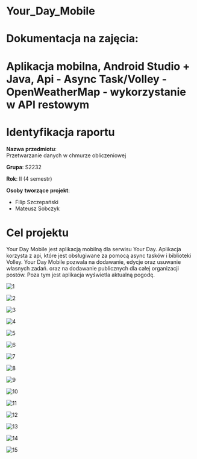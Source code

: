 # Your_Day_Mobile

# Dokumentacja na zajęcia:

# Aplikacja mobilna, Android Studio + Java, Api - Async Task/Volley - OpenWeatherMap - wykorzystanie w API restowym 

# Identyfikacja raportu

**Nazwa** **przedmiotu**: 	
Przetwarzanie danych w chmurze obliczeniowej

**Grupa**: S2232

**Rok**: II (4 semestr)

**Osoby** **tworzące** **projekt**:

- Filip Szczepański  
- Mateusz Sobczyk  


# Cel projektu

Your Day Mobile jest aplikacją mobilną dla serwisu Your Day. Aplikacja korzysta z api, które jest obsługiwane za pomocą async tasków i biblioteki Volley. Your Day Mobile pozwala na dodawanie, edycje oraz usuwanie własnych zadań. oraz na dodawanie publicznych dla całej organizacji postów. Poza tym jest aplikacja wyświetla aktualną pogodę.

![1](https://user-images.githubusercontent.com/61236736/117999525-3946f900-b345-11eb-9e83-5b5b93541d5e.jpg)

![2](https://user-images.githubusercontent.com/61236736/117999528-39df8f80-b345-11eb-82fc-05bda693e5d8.jpg)

![3](https://user-images.githubusercontent.com/61236736/117999529-39df8f80-b345-11eb-8c7b-777f6036fe4d.jpg)

![4](https://user-images.githubusercontent.com/61236736/117999535-3a782600-b345-11eb-8d36-96b797b76932.jpg)

![5](https://user-images.githubusercontent.com/61236736/117999537-3a782600-b345-11eb-8e7c-b5f0047f2c92.jpg)

![6](https://user-images.githubusercontent.com/61236736/117999538-3b10bc80-b345-11eb-8314-684f874eb389.jpg)

![7](https://user-images.githubusercontent.com/61236736/117999559-419f3400-b345-11eb-89f3-222b97a9e36a.jpg)

![8](https://user-images.githubusercontent.com/61236736/117999563-4237ca80-b345-11eb-992a-cbe1460d0393.jpg)

![9](https://user-images.githubusercontent.com/61236736/117999564-42d06100-b345-11eb-84aa-4cb670f26b02.jpg)

![10](https://user-images.githubusercontent.com/61236736/117999567-42d06100-b345-11eb-8cf1-b8bea45cf86f.jpg)

![11](https://user-images.githubusercontent.com/61236736/117999568-4368f780-b345-11eb-87e2-5c368d0c64b5.jpg)

![12](https://user-images.githubusercontent.com/61236736/117999569-4368f780-b345-11eb-8f7a-2972fefc2d39.jpg)

![13](https://user-images.githubusercontent.com/61236736/117999570-4368f780-b345-11eb-85a0-8a4881c6b707.jpg)

![14](https://user-images.githubusercontent.com/61236736/117999571-44018e00-b345-11eb-815e-ac91a5d47d43.jpg)

![15](https://user-images.githubusercontent.com/61236736/117999579-45cb5180-b345-11eb-8821-e57a8e60448d.jpg)
